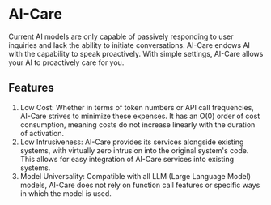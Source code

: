 # AI-Care

Current AI models are only capable of passively responding to user inquiries
and lack the ability to initiate conversations.
AI-Care endows AI with the capability to speak proactively.
With simple settings, AI-Care allows your AI to proactively care for you.

## Features

1. Low Cost: Whether in terms of token numbers or API call frequencies,
AI-Care strives to minimize these expenses. It has an O(0) order of cost consumption,
meaning costs do not increase linearly with the duration of activation.
2. Low Intrusiveness: AI-Care provides its services alongside existing systems,
with virtually zero intrusion into the original system's code.
This allows for easy integration of AI-Care services into existing systems.
3. Model Universality: Compatible with all LLM (Large Language Model) models,
AI-Care does not rely on function call features or specific ways in which the model is used.
